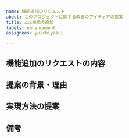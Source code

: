 ```yaml
---
name: 機能追加のリクエスト
about: このプロジェクトに関する改善のアイディアの提案
title: xxx機能の追加
labels: enhancement
assignees: yuichiyasui

---
```


**機能追加のリクエストの内容**
- 

**提案の背景・理由**
- 

**実現方法の提案**
- 

**備考**
-
